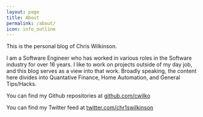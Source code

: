 ```yaml
---
layout: page
title: About
permalink: /about/
icon: info_outline
---
```


This is the personal blog of Chris Wilkinson. 

I am a Software Engineer who has worked in various roles in the Software industry for over 16 years. I like to work on projects outside of my day job, and this blog serves as a view into that work. Broadly speaking, the content here divides into Quantative Finance, Home Automation, and General Tips/Hacks.

You can find my Github repositories at [github.com/cwilko](https://github.com/cwilko)

You can find my Twitter feed at [twitter.com/chr1swilkinson](https://twitter.com/Chr1sWilkinson)
